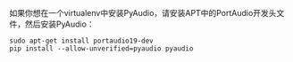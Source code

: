 如果你想在一个virtualenv中安装PyAudio，请安装APT中的PortAudio开发头文件，然后安装PyAudio：
```nohighlight
sudo apt-get install portaudio19-dev
pip install --allow-unverified=pyaudio pyaudio
```